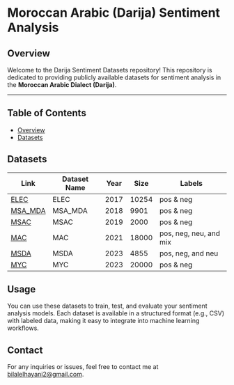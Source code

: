 # Moroccan Arabic (Darija) Sentiment Analysis

## Overview
Welcome to the Darija Sentiment Datasets repository! This repository is dedicated to providing publicly available datasets for sentiment analysis in the **Moroccan Arabic Dialect (Darija)**.

---

## Table of Contents

- [Overview](#overview)
- [Datasets](#datasets)




## Datasets



| Link | Dataset  Name | Year | Size  | Labels              |
|-----------|-----------|------|-------|---------------------|
| [ELEC](https://github.com/sentiprojects/ElecMorocco2016/)  | ELEC      | 2017 | 10254 | pos & neg           |
| [MSA_MDA](https://github.com/sentiprojects/MSA_MDA_comments)  | MSA_MDA   | 2018 | 9901  | pos & neg           |
| [MSAC](https://github.com/ososs/Arabic-Sentiment-Analysis-corpus)  | MSAC      | 2019 | 2000  | pos & neg           |
| [MAC](https://github.com/LeMGarouani/MAC)  | MAC       | 2021 | 18000 | pos, neg, neu, and mix |
| [MSDA](https://cc.um6p.ma/cc_datasets)  | MSDA      | 2023 | 4855  | pos, neg, and neu   |
| [MYC](https://github.com/MouadJb/MYC)  | MYC       | 2023 | 20000 | pos & neg           |

## Usage
You can use these datasets to train, test, and evaluate your sentiment analysis models. Each dataset is available in a structured format (e.g., CSV) with labeled data, making it easy to integrate into machine learning workflows.

## Contact

For any inquiries or issues, feel free to contact me at [bilalelhayani2@gmail.com](mailto:bilalelhayani2@gmail.com).
